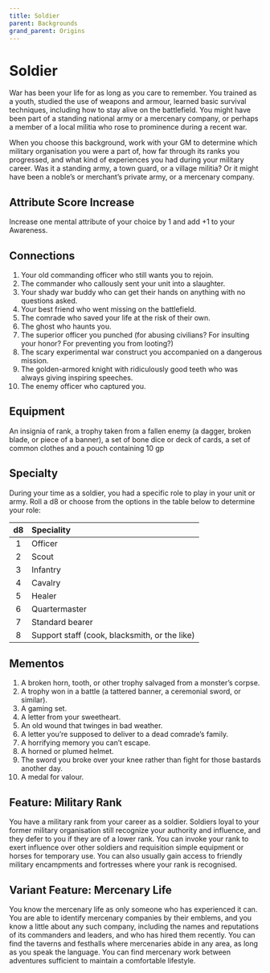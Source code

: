 ```yaml
---
title: Soldier
parent: Backgrounds
grand_parent: Origins
---
```


# Soldier
War has been your life for as long as you care to remember. You trained as a youth, studied the use of weapons and armour, learned basic survival techniques, including how to stay alive on the battlefield. You might have been part of a standing national army or a mercenary company, or perhaps a member of a local militia who rose to prominence during a recent war.

When you choose this background, work with your GM to determine which military organisation you were a part of, how far through its ranks you progressed, and what kind of experiences you had during your military career. Was it a standing army, a town guard, or a village militia? Or it might have been a noble’s or merchant’s private army, or a mercenary company.

## Attribute Score Increase
Increase one mental attribute of your choice by 1 and add +1 to your Awareness.

## Connections
1. Your old commanding officer who still wants you to rejoin.
2. The commander who callously sent your unit into a slaughter.
3. Your shady war buddy who can get their hands on anything with no questions asked.
4. Your best friend who went missing on the battlefield.
5. The comrade who saved your life at the risk of their own.
6. The ghost who haunts you.
7. The superior officer you punched (for abusing civilians? For insulting your honor? For preventing you from looting?)
8. The scary experimental war construct you accompanied on a dangerous mission.
9. The golden-armored knight with ridiculously good teeth who was always giving inspiring speeches.
10. The enemy officer who captured you.

## Equipment
An insignia of rank, a trophy taken from a fallen enemy (a dagger, broken blade, or piece of a banner), a set of bone dice or deck of cards, a set of common clothes and a pouch containing 10 gp

## Specialty
During your time as a soldier, you had a specific role to play in your unit or army. Roll a d8 or choose from the options in the table below to determine your role:

| d8 | Speciality |
|:--:|:----------|
| 1 | Officer |
| 2 | Scout |
| 3 | Infantry |
| 4 | Cavalry |
| 5 | Healer |
| 6 | Quartermaster |
| 7 | Standard bearer |
| 8 | Support staff (cook, blacksmith, or the like) |

## Mementos
1. A broken horn, tooth, or other trophy salvaged from a monster’s corpse.
2. A trophy won in a battle (a tattered banner, a ceremonial sword, or similar).
3. A gaming set.
4. A letter from your sweetheart.
5. An old wound that twinges in bad weather.
6. A letter you’re supposed to deliver to a dead comrade’s family.
7. A horrifying memory you can’t escape.
8. A horned or plumed helmet.
9. The sword you broke over your knee rather than fight for those bastards another day.
10. A medal for valour.

## Feature: Military Rank
You have a military rank from your career as a soldier. Soldiers loyal to your former military organisation still recognize your authority and influence, and they defer to you if they are of a lower rank. You can invoke your rank to exert influence over other soldiers and requisition simple equipment or horses for temporary use. You can also usually gain access to friendly military encampments and fortresses where your rank is recognised.

## Variant Feature: Mercenary Life
You know the mercenary life as only someone who has experienced it can. You are able to identify mercenary companies by their emblems, and you know a little about any such company, including the names and reputations of its commanders and leaders, and who has hired them recently. You can find the taverns and festhalls where mercenaries abide in any area, as long as you speak the language. You can find mercenary work between adventures sufficient to maintain a comfortable lifestyle.
